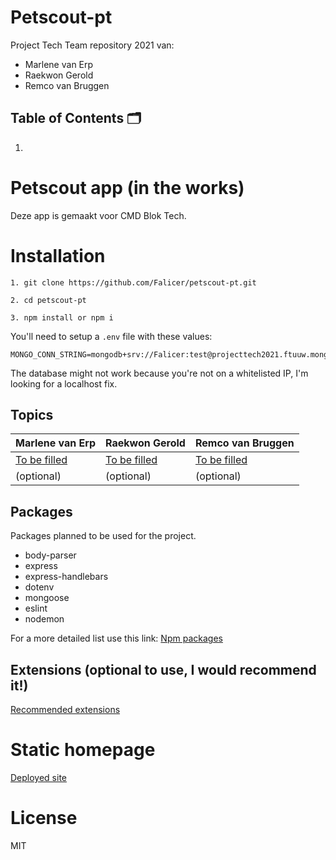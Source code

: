 # Petscout-pt
Project Tech Team repository 2021 van:
- Marlene van Erp
- Raekwon Gerold
- Remco van Bruggen

## Table of Contents 🗂

1. 


# Petscout app (in the works)

Deze app is gemaakt voor CMD Blok Tech.


# Installation
```
1. git clone https://github.com/Falicer/petscout-pt.git

2. cd petscout-pt

3. npm install or npm i
```

You'll need to setup a `.env` file with these values:

```env
MONGO_CONN_STRING=mongodb+srv://Falicer:test@projecttech2021.ftuuw.mongodb.net/test
```
The database might not work because you're not on a whitelisted IP, I'm looking for a localhost fix.

## Topics
Marlene van Erp | Raekwon Gerold | Remco van Bruggen
------------ | ------------- | -------------
[To be filled]() | [To be filled]() | [To be filled]()
(optional) | (optional) | (optional)

## Packages
Packages planned to be used for the project.
* body-parser
* express
* express-handlebars
* dotenv
* mongoose
* eslint
* nodemon

For a more detailed list use this link: [Npm packages](https://github.com/Falicer/petscout-pt/wiki/NPM-Packages)

## Extensions (optional to use, I would recommend it!)
[Recommended extensions](https://github.com/Falicer/petscout-pt/wiki/Extensions)

# Static homepage
[Deployed site](https://project-tech-petscout.herokuapp.com/)

# License
MIT
